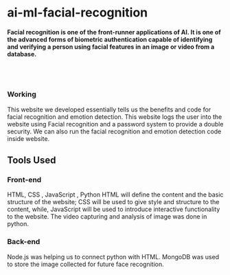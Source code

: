 # ai-ml-facial-recognition
#### Facial recognition is one of the front-runner applications of AI. It is one of the advanced forms of biometric authentication capable of identifying and verifying a person using facial features in an image or video from a database.
<br><br>

### Working

This website we developed essentially tells us the benefits and code for facial recognition and emotion detection. This website logs the user into the website using Facial recognition and a password system to provide a double security. We can also run the facial recognition and emotion detection code inside website.

## Tools Used

### Front-end
HTML, CSS , JavaScript , Python
HTML will define the content and the basic structure of the website; CSS will be used to give style and structure to the content, while, JavaScript will be used to introduce interactive functionality to the website. The video capturing and analysis of image was done in python.

### Back-end
Node.js was helping us to connect python with HTML. 
MongoDB was used to store the image collected for future face recognition.

